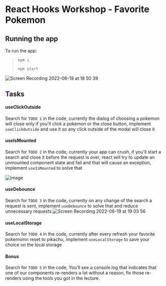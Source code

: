 # React Hooks Workshop - Favorite Pokemon

## Running the app

To run the app:

> `npm i`
>
> `npm start`

![Screen Recording 2022-06-19 at 18 50 39](https://user-images.githubusercontent.com/65164924/174489650-3e64d3c1-c9f7-4f46-bb30-3a5ea409bd90.gif)

## Tasks

#### useClickOutside

Search for `TODO 1` in the code, currently the dialog of choosing a pokemon will close only if you'll click a pokemon or the close button, implement `useClickOutside` and use it so any click outside of the modal will close it

#### useIsMounted

Search for `TODO 2` in the code, currently your app can crush, if you'll start a search and close it before the request is over, react will try to update an unmounted component state and fail and that will cause an exception, implement `useIsMounted` to solve that

![image](https://user-images.githubusercontent.com/65164924/174626589-033fbcf7-cc92-45ba-b64a-375cf1692fc9.png)

#### useDebounce

Search for `TODO 3` in the code, currently on any change of the search a request is sent, implement `useDebounce` to solve that and reduce unnecessary requests
![Screen Recording 2022-06-19 at 19 03 56](https://user-images.githubusercontent.com/65164924/174489980-daad1c80-73e4-40d2-a155-bb6b51af35be.gif)

#### useLocalStorage

Search for `TODO 4` in the code, currently after every refresh your favorite pokemomn reset to pikachu, implement `useLocalStorage` to save your choice on the local storage

#### Bonus

Search for `TODO 5` in the code, You'll see a console.log that indicates that one of our components re-renders a lot without a reason, fix those re-renders using the tools you got in the lecture.
